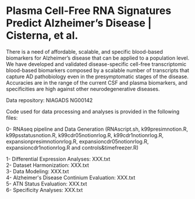 # Plasma Cell-Free RNA Signatures Predict Alzheimer’s Disease | Cisterna, et al.

There is a need of affordable, scalable, and specific blood-based biomarkers for Alzheimer’s disease that can be applied to a population level. We have developed and validated disease-specific cell-free transcriptomic blood-based biomarkers composed by a scalable number of transcripts that capture AD pathobiology even in the presymptomatic stages of the disease. Accuracies are in the range of the current CSF and plasma biomarkers, and specificities are high against other neurodegenerative diseases.

Data repository: NIAGADS NG00142

Code used for data processing and analyses is provided in the following files:

0- RNAseq pipeline and Data Generation (RNAscript.sh, k99presimnotion.R, k99psstatusnotion.R, k99cdr05notionrlog.R, k99cdr1notionrlog.R, expansionpresimnotionrlog.R, expansioncdr05notionrlog.R, expansioncdr1notionrlog.R and controls&timefreezer.R)

1- Differential Expression Analyses: XXX.txt \
2- Dataset Harmonization: XXX.txt \
3- Data Modeling: XXX.txt \
4- Alzheimer's Disease Continium Evaluation: XXX.txt \
5- ATN Status Evaluation: XXX.txt \
6- Specificity Analyses: XXX.txt
